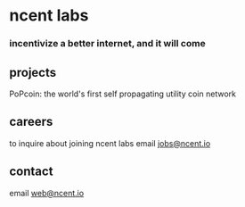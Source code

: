 # ncent labs
### incentivize a better internet, and it will come

## projects
PoPcoin: the world's first self propagating utility coin network

## careers
to inquire about joining ncent labs email jobs@ncent.io

## contact
email web@ncent.io

